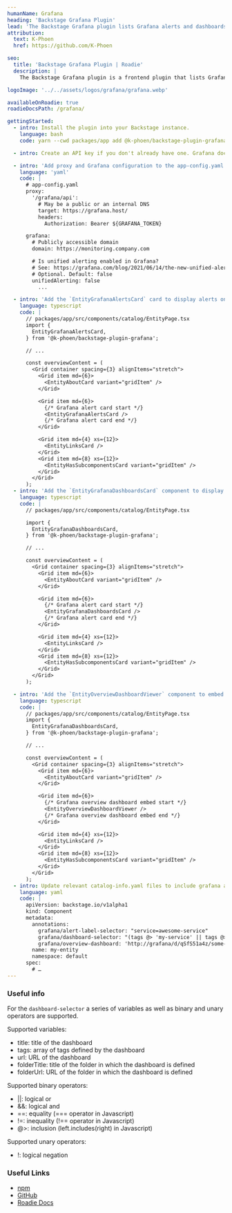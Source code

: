 ```yaml
---
humanName: Grafana
heading: 'Backstage Grafana Plugin'
lead: 'The Backstage Grafana plugin lists Grafana alerts and dashboards.'
attribution:
  text: K-Phoen
  href: https://github.com/K-Phoen

seo:
  title: 'Backstage Grafana Plugin | Roadie'
  description: |
    The Backstage Grafana plugin is a frontend plugin that lists Grafana alerts and dashboards. It includes cards and dashboard components.

logoImage: '../../assets/logos/grafana/grafana.webp'

availableOnRoadie: true
roadieDocsPath: /grafana/

gettingStarted:
  - intro: Install the plugin into your Backstage instance.
    language: bash
    code: yarn --cwd packages/app add @k-phoen/backstage-plugin-grafana

  - intro: Create an API key if you don't already have one. Grafana docs can be found <a href='https://grafana.com/docs/grafana/latest/developers/http_api/auth/#create-api-token' target="_blank>here</a>.

  - intro: 'Add proxy and Grafana configuration to the app-config.yaml file in the root directory.'
    language: 'yaml'
    code: |
      # app-config.yaml
      proxy:
        '/grafana/api':
          # May be a public or an internal DNS
          target: https://grafana.host/
          headers:
            Authorization: Bearer ${GRAFANA_TOKEN}

      grafana:
        # Publicly accessible domain
        domain: https://monitoring.company.com

        # Is unified alerting enabled in Grafana?
        # See: https://grafana.com/blog/2021/06/14/the-new-unified-alerting-system-for-grafana-everything-you-need-to-know/
        # Optional. Default: false
        unifiedAlerting: false
          ...

  - intro: 'Add the `EntityGrafanaAlertsCard` card to display alerts on a component page.'
    language: typescript
    code: |
      // packages/app/src/components/catalog/EntityPage.tsx
      import {
        EntityGrafanaAlertsCard,
      } from '@k-phoen/backstage-plugin-grafana';

      // ...

      const overviewContent = (
        <Grid container spacing={3} alignItems="stretch">
          <Grid item md={6}>
            <EntityAboutCard variant="gridItem" />
          </Grid>

          <Grid item md={6}>
            {/* Grafana alert card start */}
            <EntityGrafanaAlertsCard />
            {/* Grafana alert card end */}
          </Grid>

          <Grid item md={4} xs={12}>
            <EntityLinksCard />
          </Grid>
          <Grid item md={8} xs={12}>
            <EntityHasSubcomponentsCard variant="gridItem" />
          </Grid>
        </Grid>
      );
  - intro: 'Add the `EntityGrafanaDashboardsCard` component to display dashboards on a component page.'
    language: typescript
    code: |
      // packages/app/src/components/catalog/EntityPage.tsx

      import {
        EntityGrafanaDashboardsCard,
      } from '@k-phoen/backstage-plugin-grafana';

      // ...

      const overviewContent = (
        <Grid container spacing={3} alignItems="stretch">
          <Grid item md={6}>
            <EntityAboutCard variant="gridItem" />
          </Grid>

          <Grid item md={6}>
            {/* Grafana alert card start */}
            <EntityGrafanaDashboardsCard />
            {/* Grafana alert card end */}
          </Grid>

          <Grid item md={4} xs={12}>
            <EntityLinksCard />
          </Grid>
          <Grid item md={8} xs={12}>
            <EntityHasSubcomponentsCard variant="gridItem" />
          </Grid>
        </Grid>
      );

  - intro: 'Add the `EntityOverviewDashboardViewer` component to embed dashboards on a page'
    language: typescript
    code: |
      // packages/app/src/components/catalog/EntityPage.tsx
      import {
        EntityGrafanaDashboardsCard,
      } from '@k-phoen/backstage-plugin-grafana';

      // ...

      const overviewContent = (
        <Grid container spacing={3} alignItems="stretch">
          <Grid item md={6}>
            <EntityAboutCard variant="gridItem" />
          </Grid>

          <Grid item md={6}>
            {/* Grafana overview dashboard embed start */}
            <EntityOverviewDashboardViewer />
            {/* Grafana overview dashboard embed end */}
          </Grid>

          <Grid item md={4} xs={12}>
            <EntityLinksCard />
          </Grid>
          <Grid item md={8} xs={12}>
            <EntityHasSubcomponentsCard variant="gridItem" />
          </Grid>
        </Grid>
      );
  - intro: Update relevant catalog-info.yaml files to include grafana annotations.
    language: yaml
    code: |
      apiVersion: backstage.io/v1alpha1
      kind: Component
      metadata:
        annotations:
          grafana/alert-label-selector: "service=awesome-service"
          grafana/dashboard-selector: "(tags @> 'my-service' || tags @> 'my-service-slo') && tags @> 'generated'"
          grafana/overview-dashboard: 'http://grafana/d/qSfS51a4z/some-dashboard?orgId=1&kiosk'
        name: my-entity
        namespace: default
      spec:
        # …
---
```


### Useful info

For the `dashboard-selector` a series of variables as well as binary and unary operators are supported.

Supported variables:

- title: title of the dashboard
- tags: array of tags defined by the dashboard
- url: URL of the dashboard
- folderTitle: title of the folder in which the dashboard is defined
- folderUrl: URL of the folder in which the dashboard is defined

Supported binary operators:

- ||: logical or
- &&: logical and
- ==: equality (=== operator in Javascript)
- !=: inequality (!== operator in Javascript)
- @>: inclusion (left.includes(right) in Javascript)

Supported unary operators:

- !: logical negation

### Useful Links

- [npm](https://www.npmjs.com/package/@k-phoen/backstage-plugin-grafana)
- [GitHub](https://github.com/K-Phoen/backstage-plugin-grafana/tree/6dc2ab2833a8863e975a15abb028e53eee3ac78c)
- [Roadie Docs](https://roadie.io/docs/integrations/grafana/)

